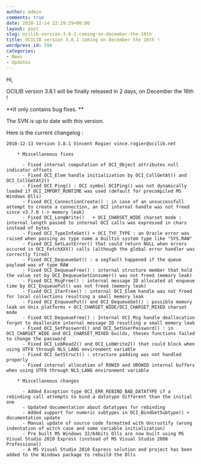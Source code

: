 ```yaml
---
author: admin
comments: true
date: 2010-12-14 22:29:29+00:00
layout: post
slug: ocilib-version-3-8-1-coming-on-december-the-16th
title: OCILIB version 3.8.1 coming on December the 16th !
wordpress_id: 594
categories:
- News
- Updates
---
```


Hi,

OCILIB version 3.8.1 will be finally  released in 2 days, on December the 16th !

**It only contains bug fixes. **

The SVN is up to date with this version.

Here is the current changelog :


    
    
    2010-12-13 Version 3.8.1 Vincent Rogier vince.rogier@ocilib.net
    
        * Miscellaneous fixes
    
          - Fixed internal computation of OCI_Object attributes null indicator offsets
          - Fixed OCI_Elem handle initialization by OCI_CollGetAt() and OCI_CollGetAt2()
          - Fixed OCI_Ping() : OCI symbol OCIPing() was not dynamically loaded if OCI_IMPORT_RUNTIME was used (default for precompiled MS Windows Dlls)
          - Fixed OCI_ConnectionCreate() : in case of an unsuccessfull attempt to create a connection, an OCI internal handle was not freed since v3.7.0 (-> memory leak)
          - Fixed OCI_LongWrite()   + OCI_CHARSET_WIDE charset mode : internal length passed to internal OCI calls was expressed in chars instead of bytes
          - Fixed OCI_TypeInfoGet() + OCI_TYF_TYPE : an Oracle error was raised when passing as type name a builtin system type like "SYS.RAW"
          - Fixed OCI_GetLastError() that could return NULL when errors occured in OCI_FetchXXX() calls (although the global error handler was correctly fired) 
          - Fixed OCI_DequeueGet() : a segfault happened if the queue payload was of type RAW 
          - Fixed OCI_DequeueFree() : internal structure member that hold the value set by OCI_DequeueSetConsumer() was not freed (memory leak)
          - Fixed OCI_MsgFree() : internal message ID allocated at enqueue time by OCI_EnqueuePut() was not freed (memory leak)
          - Fixed OCI_IterFree() : internal OCI_Elem handle was not freed for local collections resulting a small memory leak
          - Fixed OCI_EnqueuePut() and OCI_DequeueGet() : possible memory leak on Unix platforms + OCI_CHARSET_WIDE/OCI_CHARSET_MIXED charset mode
          - Fixed OCI_DequeueFree() : Internal OCI_Msg handle deallocation forgot to deallocate internal message ID resulting a small memory leak
          - Fixed OCI_SetPassword() and OCI_SetUserPassword() : in OCI_CHARSET_WIDE and OCI_CHARSET_MIXED builds, theses functions failed to change the password
          - Fixed OCI_LobRead2() and OCI_LobWrite2() that could block when using UTF8 through NLS_LANG environment variable
          - Fixed OCI_GetStruct() : structure padding was not handled properly
          - Fixed internal allocation of ROWID and UROWID internal buffers when using UTF8 through NLS_LANG environment variable
    
        * Miscellaneous changes
    
          - Added Exception type OCI_ERR_REBIND_BAD_DATATYPE if a rebinding call attempts to bind a datatype different than the initial one
          - Updated documentation about datatypes for rebinding
          - Added support for numeric subtypes in OCI_BindGetSubtype() + documentation update
          - Manual update of source code formatted with Uncrustify (wrong indentation of witch case and some variable initialization)
          - Pre built MS Windows 32/64bits Dlls are now built using MS Visual Studio 2010 Express (instead of MS Visual Studio 2008 Professional)
          - A MS Visual Studio 2010 Express solution and project has been added to the Windows package to rebuild the Dlls
    
    



